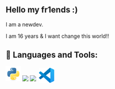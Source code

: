 ## Hello my fr1ends :)

I am a newdev.

I am 16 years & I want change this world!!


## 🧰 Languages and Tools:
<p>
<img height="40" src="https://raw.githubusercontent.com/devicons/devicon/master/icons/python/python-original.svg">
<img height="40" src="https://www.freeiconspng.com/uploads/c-logo-icon-18.png">
<img height="40" src="https://cdn-icons-png.flaticon.com/512/226/226772.png">
<img src="https://raw.githubusercontent.com/github/explore/80688e429a7d4ef2fca1e82350fe8e3517d3494d/topics/visual-studio-code/visual-studio-code.png" alt="VS Code" height="40" style="vertical-align:top; margin:4px">
</p>
